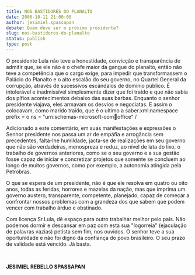 ```yaml
---
title: NOS BASTIDORES DO PLANALTO
date: 2006-10-11 21:00:00
author: jesimiel.spassapan
debate: Quem deve ser o próximo presidente?
slug: nos-bastidores-do-planalto
status: publish 
type: post
---
```


O presidente Lula não teve a honestidade, convicção e transparência de admitir que, se ele não é o chefe maior da gangue do planalto, então não teve a competência que o cargo exige, para impedir que transformassem o Palácio do Planalto e o alto escalão do seu governo, no Quartel General da corrupção, através de sucessivos escândalos de domínio público. É intolerável e inadmissível simplesmente dizer que foi traído e que não sabia dos pífios acontecimentos debaixo das suas barbas. Enquanto o senhor presidente viajava, eles armavam os desvios e negociatas. E assim o colocavam, como marido traído, que é o ultimo a saber.xml:namespace prefix = o ns = "urn:schemas-microsoft-com:office:office" /


Adicionado a este comentário, em suas manifestações e expressões o Senhor presidente nos passa um ar de empáfia e arrogância sem precedentes, falta-lhe humildade, jacta-se de realizações em seu governo que não são verdadeiras, menospreza e reduz, ao nível de lata do lixo, o trabalho de governos anteriores, como se o seu governo e a sua gestão fosse capaz de iniciar e concretizar projetos que somente se concluem ao longo de muitos governos, como por exemplo, a autonomia atingida pela Petrobras.


O que se espera de um presidente, não é que ele resolva em quatro ou oito anos, todas as feridas, horrores e mazelas da nação, mas que imprima um governo austero, transparente, competente, planejado, capaz de começar a confrontar nossos problemas com a grandeza dos que sabem que podem vencer com trabalho árduo e obstinado.    


Com licença Sr.Lula, dê espaço para outro trabalhar melhor pelo país. Não podemos dormir e descansar em paz com esta sua "logorreia" (ejaculação de palavras vazias) petista sem fim, nos ouvidos. O senhor teve a sua oportunidade e não foi digno da confiança do povo brasileiro. O seu prazo de validade está vencido. Já basta.


 


**JESIMIEL REBELLO SPASSAPAN**


